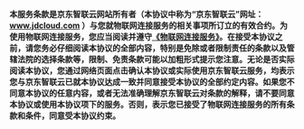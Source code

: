 **本服务条款是京东智联云网站所有者（本协议中称为“京东智联云”网址：www.jdcloud.com ）与您就物联网连接服务的相关事项所订立的有效合约。为使用物联网连接服务，您应当阅读并遵守[《物联网连接服务》](https://docs.jdcloud.com/cn/product-service-agreement/iot-link-service-terms-of-service)。在接受本协议之前，请您务必仔细阅读本协议的全部内容，特别是免除或者限制责任的条款以及管辖法院的选择条款等，限制、免责条款可能以加粗形式提示您注意。无论是否实际阅读本协议，您通过网络页面点击确认本协议或实际使用京东智联云服务，均表示您与京东智联云已就本协议达成一致并同意接受本协议的全部约定内容。如果您不同意本协议的任意内容，或者无法准确理解京东智联云对条款的解释，请不要同意本协议或使用本协议项下的服务。否则，表示您已接受了物联网连接服务的所有条款和条件，同意受本协议约束。**
